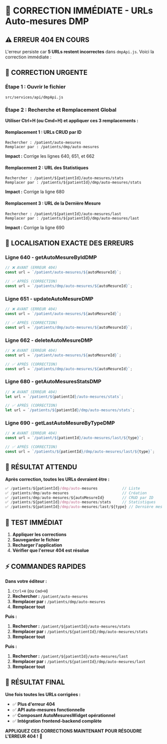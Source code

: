 # 🚨 CORRECTION IMMÉDIATE - URLs Auto-mesures DMP

## ⚠️ ERREUR 404 EN COURS

L'erreur persiste car **5 URLs restent incorrectes** dans `dmpApi.js`. Voici la correction immédiate :

## 🔧 CORRECTION URGENTE

### **Étape 1 : Ouvrir le fichier**
```
src/services/api/dmpApi.js
```

### **Étape 2 : Recherche et Remplacement Global**

**Utiliser Ctrl+H (ou Cmd+H) et appliquer ces 3 remplacements :**

#### **Remplacement 1 : URLs CRUD par ID**
```
Rechercher : /patient/auto-mesures
Remplacer par : /patients/dmp/auto-mesures
```
**Impact :** Corrige les lignes 640, 651, et 662

#### **Remplacement 2 : URL des Statistiques**
```
Rechercher : /patient/${patientId}/auto-mesures/stats
Remplacer par : /patients/${patientId}/dmp/auto-mesures/stats
```
**Impact :** Corrige la ligne 680

#### **Remplacement 3 : URL de la Dernière Mesure**
```
Rechercher : /patient/${patientId}/auto-mesures/last
Remplacer par : /patients/${patientId}/dmp/auto-mesures/last
```
**Impact :** Corrige la ligne 690

## 📍 LOCALISATION EXACTE DES ERREURS

### **Ligne 640 - getAutoMesureByIdDMP**
```javascript
// ❌ AVANT (ERREUR 404)
const url = `/patient/auto-mesures/${autoMesureId}`;

// ✅ APRÈS (CORRECTION)
const url = `/patients/dmp/auto-mesures/${autoMesureId}`;
```

### **Ligne 651 - updateAutoMesureDMP**
```javascript
// ❌ AVANT (ERREUR 404)
const url = `/patient/auto-mesures/${autoMesureId}`;

// ✅ APRÈS (CORRECTION)
const url = `/patients/dmp/auto-mesures/${autoMesureId}`;
```

### **Ligne 662 - deleteAutoMesureDMP**
```javascript
// ❌ AVANT (ERREUR 404)
const url = `/patient/auto-mesures/${autoMesureId}`;

// ✅ APRÈS (CORRECTION)
const url = `/patients/dmp/auto-mesures/${autoMesureId}`;
```

### **Ligne 680 - getAutoMesuresStatsDMP**
```javascript
// ❌ AVANT (ERREUR 404)
let url = `/patient/${patientId}/auto-mesures/stats`;

// ✅ APRÈS (CORRECTION)
let url = `/patients/${patientId}/dmp/auto-mesures/stats`;
```

### **Ligne 690 - getLastAutoMesureByTypeDMP**
```javascript
// ❌ AVANT (ERREUR 404)
const url = `/patient/${patientId}/auto-mesures/last/${type}`;

// ✅ APRÈS (CORRECTION)
const url = `/patients/${patientId}/dmp/auto-mesures/last/${type}`;
```

## 🎯 RÉSULTAT ATTENDU

**Après correction, toutes les URLs devraient être :**
```javascript
✅ /patients/${patientId}/dmp/auto-mesures           // Liste
✅ /patients/dmp/auto-mesures                        // Création
✅ /patients/dmp/auto-mesures/${autoMesureId}        // CRUD par ID
✅ /patients/${patientId}/dmp/auto-mesures/stats     // Statistiques
✅ /patients/${patientId}/dmp/auto-mesures/last/${type} // Dernière mesure
```

## 🧪 TEST IMMÉDIAT

1. **Appliquer les corrections**
2. **Sauvegarder le fichier**
3. **Recharger l'application**
4. **Vérifier que l'erreur 404 est résolue**

## ⚡ COMMANDES RAPIDES

**Dans votre éditeur :**
1. `Ctrl+H` (ou `Cmd+H`)
2. **Rechercher :** `/patient/auto-mesures`
3. **Remplacer par :** `/patients/dmp/auto-mesures`
4. **Remplacer tout**

**Puis :**
1. **Rechercher :** `/patient/${patientId}/auto-mesures/stats`
2. **Remplacer par :** `/patients/${patientId}/dmp/auto-mesures/stats`
3. **Remplacer tout**

**Puis :**
1. **Rechercher :** `/patient/${patientId}/auto-mesures/last`
2. **Remplacer par :** `/patients/${patientId}/dmp/auto-mesures/last`
3. **Remplacer tout**

## 🎉 RÉSULTAT FINAL

**Une fois toutes les URLs corrigées :**
- ✅ **Plus d'erreur 404**
- ✅ **API auto-mesures fonctionnelle**
- ✅ **Composant AutoMesuresWidget opérationnel**
- ✅ **Intégration frontend-backend complète**

**APPLIQUEZ CES CORRECTIONS MAINTENANT POUR RÉSOUDRE L'ERREUR 404 !** 🚀
